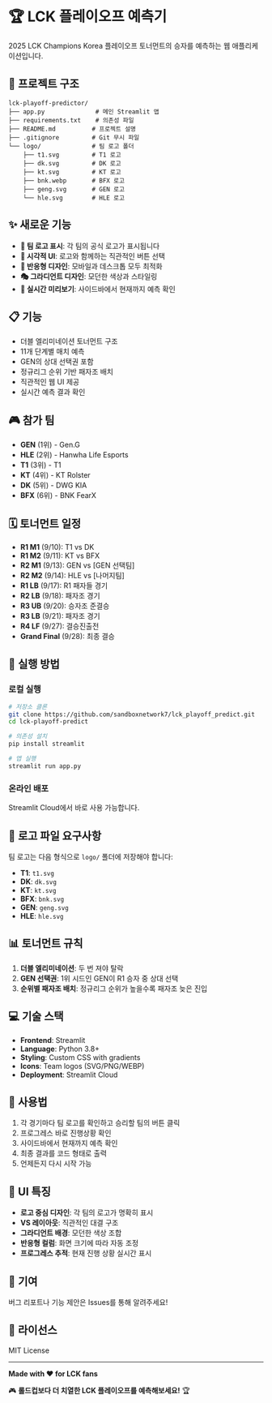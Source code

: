 # 🏆 LCK 플레이오프 예측기

2025 LCK Champions Korea 플레이오프 토너먼트의 승자를 예측하는 웹 애플리케이션입니다.

## 📁 프로젝트 구조

```
lck-playoff-predictor/
├── app.py              # 메인 Streamlit 앱
├── requirements.txt    # 의존성 파일
├── README.md          # 프로젝트 설명
├── .gitignore         # Git 무시 파일
└── logo/              # 팀 로고 폴더
    ├── t1.svg         # T1 로고
    ├── dk.svg         # DK 로고
    ├── kt.svg         # KT 로고
    ├── bnk.webp       # BFX 로고
    ├── geng.svg       # GEN 로고
    └── hle.svg        # HLE 로고
```

## ✨ 새로운 기능

- **📸 팀 로고 표시**: 각 팀의 공식 로고가 표시됩니다
- **🎨 시각적 UI**: 로고와 함께하는 직관적인 버튼 선택
- **📱 반응형 디자인**: 모바일과 데스크톱 모두 최적화
- **🎭 그라디언트 디자인**: 모던한 색상과 스타일링
- **👀 실시간 미리보기**: 사이드바에서 현재까지 예측 확인

## 📋 기능

- 더블 엘리미네이션 토너먼트 구조
- 11개 단계별 매치 예측
- GEN의 상대 선택권 포함
- 정규리그 순위 기반 패자조 배치
- 직관적인 웹 UI 제공
- 실시간 예측 결과 확인

## 🎮 참가 팀

- **GEN** (1위) - Gen.G
- **HLE** (2위) - Hanwha Life Esports  
- **T1** (3위) - T1
- **KT** (4위) - KT Rolster
- **DK** (5위) - DWG KIA
- **BFX** (6위) - BNK FearX

## 🗓️ 토너먼트 일정

- **R1 M1** (9/10): T1 vs DK
- **R1 M2** (9/11): KT vs BFX
- **R2 M1** (9/13): GEN vs [GEN 선택팀]
- **R2 M2** (9/14): HLE vs [나머지팀]
- **R1 LB** (9/17): R1 패자들 경기
- **R2 LB** (9/18): 패자조 경기
- **R3 UB** (9/20): 승자조 준결승
- **R3 LB** (9/21): 패자조 경기
- **R4 LF** (9/27): 결승진출전
- **Grand Final** (9/28): 최종 결승

## 🚀 실행 방법

### 로컬 실행
```bash
# 저장소 클론
git clone https://github.com/sandboxnetwork7/lck_playoff_predict.git
cd lck-playoff-predict

# 의존성 설치
pip install streamlit

# 앱 실행
streamlit run app.py
```

### 온라인 배포
Streamlit Cloud에서 바로 사용 가능합니다.

## 🎨 로고 파일 요구사항

팀 로고는 다음 형식으로 `logo/` 폴더에 저장해야 합니다:

- **T1**: `t1.svg`
- **DK**: `dk.svg` 
- **KT**: `kt.svg`
- **BFX**: `bnk.svg`
- **GEN**: `geng.svg`
- **HLE**: `hle.svg`

## 📊 토너먼트 규칙

1. **더블 엘리미네이션**: 두 번 져야 탈락
2. **GEN 선택권**: 1위 시드인 GEN이 R1 승자 중 상대 선택
3. **순위별 패자조 배치**: 정규리그 순위가 높을수록 패자조 늦은 진입

## 💻 기술 스택

- **Frontend**: Streamlit
- **Language**: Python 3.8+
- **Styling**: Custom CSS with gradients
- **Icons**: Team logos (SVG/PNG/WEBP)
- **Deployment**: Streamlit Cloud

## 📝 사용법

1. 각 경기마다 팀 로고를 확인하고 승리할 팀의 버튼 클릭
2. 프로그레스 바로 진행상황 확인
3. 사이드바에서 현재까지 예측 확인
4. 최종 결과를 코드 형태로 출력
5. 언제든지 다시 시작 가능

## 🎯 UI 특징

- **로고 중심 디자인**: 각 팀의 로고가 명확히 표시
- **VS 레이아웃**: 직관적인 대결 구조
- **그라디언트 배경**: 모던한 색상 조합
- **반응형 컬럼**: 화면 크기에 따라 자동 조정
- **프로그레스 추적**: 현재 진행 상황 실시간 표시

## 🤝 기여

버그 리포트나 기능 제안은 Issues를 통해 알려주세요!

## 📄 라이선스

MIT License

---

**Made with ❤️ for LCK fans**

🎮 **롤드컵보다 더 치열한 LCK 플레이오프를 예측해보세요!** 🏆
